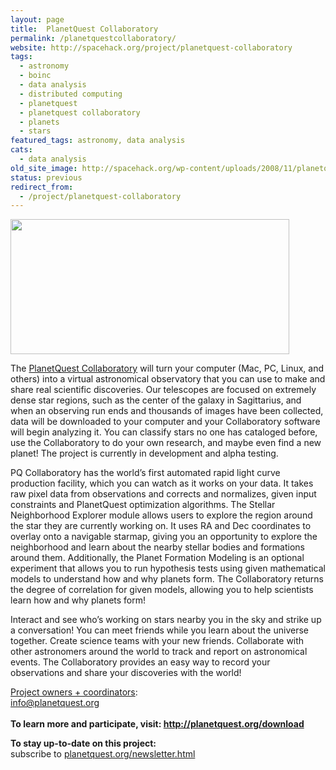 ```yaml
---
layout: page
title:  PlanetQuest Collaboratory
permalink: /planetquestcollaboratory/
website: http://spacehack.org/project/planetquest-collaboratory
tags:
  - astronomy
  - boinc
  - data analysis
  - distributed computing
  - planetquest
  - planetquest collaboratory
  - planets
  - stars
featured_tags: astronomy, data analysis
cats:
  - data analysis
old_site_image: http://spacehack.org/wp-content/uploads/2008/11/planetquest.jpg
status: previous
redirect_from:
  - /project/planetquest-collaboratory
---
```


<div class = "scrape-from-old-wordpress">

<p><img class="alignnone size-medium wp-image-138" src="http://spacehack.org/wp-content/uploads/2008/11/planetquest.jpg" alt="" width="446" height="216" /></p>
<p>The <a href="http://www.planetquest.org/download/">PlanetQuest Collaboratory</a> will turn your computer (Mac, PC, Linux, and others) into a virtual astronomical observatory that you can use to make and share real scientific discoveries. Our telescopes are focused on extremely dense star regions, such as the center of the galaxy in Sagittarius, and when an observing run ends and thousands of images have been collected, data will be downloaded to your computer and your Collaboratory software will begin analyzing it. You can classify stars no one has cataloged before, use the Collaboratory to do your own research, and maybe even find a new planet! The project is currently in development and alpha testing.</p>
<p>PQ Collaboratory has the world&#8217;s first automated rapid light curve production facility, which you can watch as it works on your data. It takes raw pixel data from observations and corrects and normalizes, given input constraints and PlanetQuest optimization algorithms. The Stellar Neighborhood Explorer module allows users to explore the region around the star they are currently working on. It uses RA and Dec coordinates to overlay onto a navigable starmap, giving you an opportunity to explore the neighborhood and learn about the nearby stellar bodies and formations around them. Additionally, the Planet Formation Modeling is an optional experiment that allows you to run hypothesis tests using given mathematical models to understand how and why planets form. The Collaboratory returns the degree of correlation for given models, allowing you to help scientists learn how and why planets form!</p>
<p>Interact and see who&#8217;s working on stars nearby you in the sky and strike up a conversation! You can meet friends while you learn about the universe together. Create science teams with your new friends. Collaborate with other astronomers around the world to track and report on astronomical events. The Collaboratory provides an easy way to record your observations and share your discoveries with the world!</p>
<p><span style="text-decoration: underline;">Project owners + coordinators</span>:<br />
<a href="mailto:info@planetquest.org">info@planetquest.org</a><br />
<!--supplement--><br />
<strong>To learn more and participate, visit: <a href="http://www.planetquest.org/download/">http://planetquest.org/download</a></strong></p>
<p><strong>To stay up-to-date on this project:<br />
</strong>  subscribe to <a href="http://www.planetquest.org/newsletter.html">planetquest.org/newsletter.html</a><strong></strong></p>


</div>